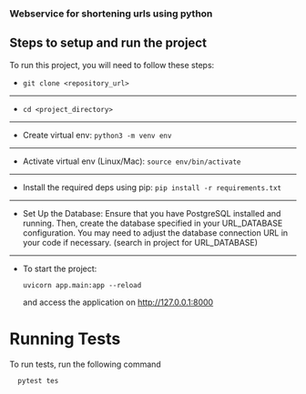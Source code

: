 
### Webservice for shortening urls using python



## Steps to setup and run the project

To run this project, you will need to follow these steps:


 - `git clone <repository_url>`
 ---

 - `cd <project_directory>`

 ---

 - Create virtual env:
     `python3 -m venv env`

 ---

 - Activate virtual env (Linux/Mac):
     `source env/bin/activate`

---

- Install the required deps using pip:
    `pip install -r requirements.txt` 

---
- Set Up the Database: Ensure that you have PostgreSQL installed and running. Then, create the database specified in your URL_DATABASE configuration. You may need to adjust the database connection URL in your code if necessary. (search in project for URL_DATABASE)

--- 


- To start the project:

   `uvicorn app.main:app --reload`

  and access the application on http://127.0.0.1:8000
    
# Running Tests

To run tests, run the following command

```bash
  pytest tes
```

